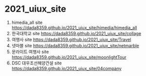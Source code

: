 # 2021_uiux_site
1. himedia_all site https://dada8359.github.io/2021_uiux_site/himedia/himedia_all
1. 한국대학교  site https://dada8359.github.io/2021_uiux_site/collage
1. 여행사   site https://dada8359.github.io/2021_uiux_site/Travel
1. 넷마블   site https://dada8359.github.io/2021_uiux_site/netmarble
1. 문라이트 여행사 site https://dada8359.github.io/2021_uiux_site/moonlightTour
1. DSC 대우조선해양건설 site https://dada8359.github.io/2021_uiux_site/04company